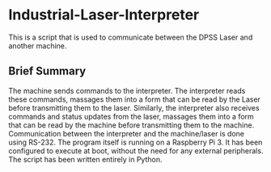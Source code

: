 # Industrial-Laser-Interpreter
This is a script that is used to communicate between the DPSS Laser and another machine. 

## Brief Summary
The machine sends commands to the interpreter. The interpreter reads these commands, massages them into a form that can be read by the Laser
before transmitting them to the laser. Similarly, the interpreter also receives commands and status updates from the laser, massages them into
a form that can be read by the machine before transmitting them to the machine. Communication between the interpreter and the machine/laser 
is done using RS-232. The program itself is running on a Raspberry Pi 3. It has been configured to execute at boot, without the need for any
external peripherals. The script has been written entirely in Python.

